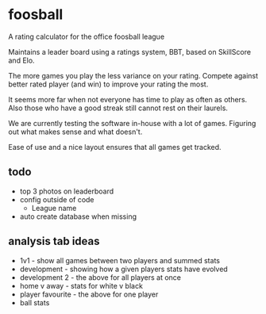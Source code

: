 # foosball
A rating calculator for the office foosball league

Maintains a leader board using a ratings system, BBT,
based on SkillScore and Elo.

The more games you play the less variance on your rating.
Compete against better rated player (and win) to improve
your rating the most.

It seems more far when not everyone has time to play as
often as others. Also those who have a good streak still
cannot rest on their laurels.

We are currently testing the software in-house with a lot
of games. Figuring out what makes sense and what doesn't.

Ease of use and a nice layout ensures that all games get tracked.


## todo
* top 3 photos on leaderboard
* config outside of code
    * League name
* auto create database when missing

## analysis tab ideas
* 1v1 - show all games between two players and summed stats
* development - showing how a given players stats have evolved
* development 2 - the above for all players at once
* home v away - stats for white v black
* player favourite - the above for one player
* ball stats

